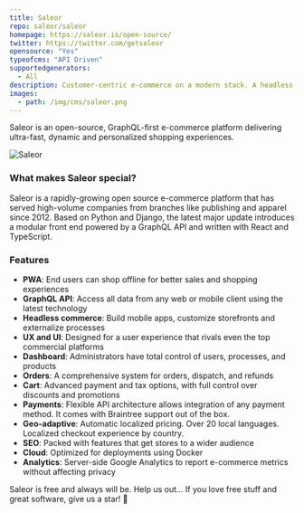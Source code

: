 ```yaml
---
title: Saleor
repo: saleor/saleor
homepage: https://saleor.io/open-source/
twitter: https://twitter.com/getsaleor
opensource: "Yes"
typeofcms: "API Driven"
supportedgenerators:
  - All
description: Customer-centric e-commerce on a modern stack. A headless, GraphQL commerce platform delivering ultra-fast, dynamic, personalized shopping experiences. Beautiful online stores, anywhere, on any device.
images:
  - path: /img/cms/saleor.png
---
```


Saleor is an open-source, GraphQL-first e-commerce platform delivering ultra-fast, dynamic and personalized shopping experiences.

<img src="/img/cms/saleor.png" alt="Saleor" />

### What makes Saleor special?

Saleor is a rapidly-growing open source e-commerce platform that has served high-volume companies from branches like publishing and apparel since 2012. Based on Python and Django, the latest major update introduces a modular front end powered by a GraphQL API and written with React and TypeScript.

### Features

- **PWA**: End users can shop offline for better sales and shopping experiences
- **GraphQL API**: Access all data from any web or mobile client using the latest technology
- **Headless commerce**: Build mobile apps, customize storefronts and externalize processes
- **UX and UI**: Designed for a user experience that rivals even the top commercial platforms
- **Dashboard**: Administrators have total control of users, processes, and products
- **Orders**: A comprehensive system for orders, dispatch, and refunds
- **Cart**: Advanced payment and tax options, with full control over discounts and promotions
- **Payments**: Flexible API architecture allows integration of any payment method. It comes with Braintree support out of the box.
- **Geo-adaptive**: Automatic localized pricing. Over 20 local languages. Localized checkout experience by country.
- **SEO**: Packed with features that get stores to a wider audience
- **Cloud**: Optimized for deployments using Docker
- **Analytics**: Server-side Google Analytics to report e-commerce metrics without affecting privacy

Saleor is free and always will be.
Help us out… If you love free stuff and great software, give us a star! 🌟

<style>.images{display:none}</style>
